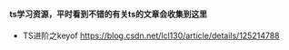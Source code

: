 #### ts学习资源，平时看到不错的有关ts的文章会收集到这里

- TS进阶之keyof https://blog.csdn.net/lcl130/article/details/125214788